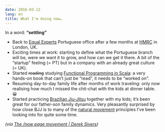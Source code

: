 ```yaml
---
date: 2016-03-12
lang: en
title: What I'm doing now…
---
```


In a word: **“settling”**

* Back to [Equal Experts](http://equalexperts.com/) Portuguese office after a few months at [HMRC](http://equalexperts.com/) in London, UK.
* Exciting times at work: starting to define what the Portuguese branch will be, were we want it to grow, and how can we get it there. A bit of the “startup” feeling (= PT) but in a company with an already great culture (= UK).
* Started <del>reading</del> studying [Functional Programming in Scala](http://www.amazon.com/Functional-Programming-Scala-Paul-Chiusano/dp/1617290653): a very hands-on book that can’t just be “read”, it needs to be “worked on”.
* Resuming day-to-day family life after months of work traveling: only now realising how much I missed the chit-chat with the kids at dinner table. 😀
* Started practicing [Brazilian Jiu-Jitsu](http://vitateambjj.com/) together with my kids; it’s been great for our father-son family dynamics. Very pleasantly surprised by how close BJJ is to many of the [natural movement](https://www.movnat.com/) principles I’ve been looking into for quite some time.

*(via [The /now page movement | Derek Sivers](http://sivers.org/nowff))*

